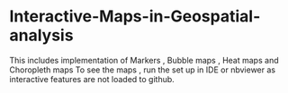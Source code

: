 # Interactive-Maps-in-Geospatial-analysis
This includes implementation of  Markers , Bubble maps , Heat maps and Choropleth maps
To see the maps , run the set up in IDE or nbviewer as interactive features are not loaded to github.
